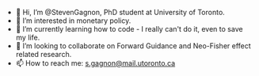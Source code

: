 - 👋 Hi, I’m @StevenGagnon, PhD student at University of Toronto.
- 👀 I’m interested in monetary policy.
- 🌱 I’m currently learning how to code - I really can't do it, even to save my life.
- 💞️ I’m looking to collaborate on Forward Guidance and Neo-Fisher effect related research.
- 📫 How to reach me: s.gagnon@mail.utoronto.ca

<!---
StevenGagnon/StevenGagnon is a ✨ special ✨ repository because its `README.md` (this file) appears on your GitHub profile.
You can click the Preview link to take a look at your changes.
--->

